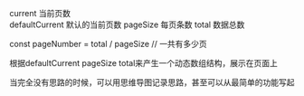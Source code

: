 current	当前页数	
defaultCurrent	默认的当前页数
pageSize	每页条数
total	数据总数

const pageNumber = total / pageSize // 一共有多少页

根据defaultCurrent pageSize total来产生一个动态数组结构，展示在页面上

当完全没有思路的时候，可以用思维导图记录思路，甚至可以从最简单的功能写起


